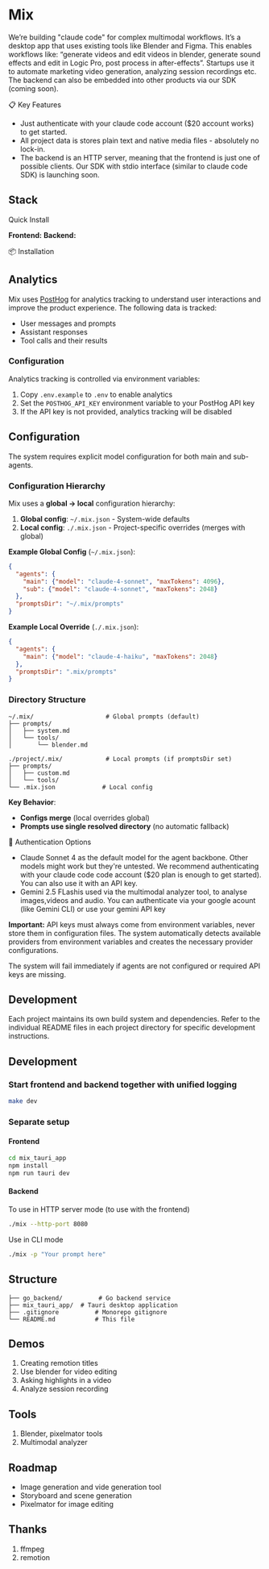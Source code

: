 # Mix

We’re building "claude code" for complex multimodal workflows. It’s a desktop app that uses existing tools like Blender and Figma. This enables workflows like: “generate videos and edit videos in blender, generate sound effects and edit in Logic Pro, post process in after-effects”.  Startups use it to automate marketing video generation, analyzing session recordings etc. The backend can also be embedded into other products via our SDK (coming soon).

📋 Key Features

- Just authenticate with your claude code account ($20 account works) to get started.
- All project data is stores plain text and native media files - absolutely no lock-in.
- The backend is an HTTP server, meaning that the frontend is just one of possible clients. Our SDK with stdio interface (similar to claude code SDK) is launching soon.


## Stack

Quick Install

**Frontend:**
**Backend:**

📦 Installation

## Analytics

Mix uses [PostHog](https://posthog.com/) for analytics tracking to understand user interactions and improve the product experience. The following data is tracked:

- User messages and prompts
- Assistant responses
- Tool calls and their results

### Configuration

Analytics tracking is controlled via environment variables:

1. Copy `.env.example` to `.env` to enable analytics
2. Set the `POSTHOG_API_KEY` environment variable to your PostHog API key
3. If the API key is not provided, analytics tracking will be disabled


## Configuration

The system requires explicit model configuration for both main and sub-agents.

### Configuration Hierarchy

Mix uses a **global → local** configuration hierarchy:

1. **Global config**: `~/.mix.json` - System-wide defaults
2. **Local config**: `./.mix.json` - Project-specific overrides (merges with global)

**Example Global Config** (`~/.mix.json`):
```json
{
  "agents": {
    "main": {"model": "claude-4-sonnet", "maxTokens": 4096},
    "sub": {"model": "claude-4-sonnet", "maxTokens": 2048}
  },
  "promptsDir": "~/.mix/prompts"
}
```

**Example Local Override** (`./.mix.json`):
```json
{
  "agents": {
    "main": {"model": "claude-4-haiku", "maxTokens": 2048}
  },
  "promptsDir": ".mix/prompts"
}
```

### Directory Structure

```
~/.mix/                    # Global prompts (default)
├── prompts/
│   ├── system.md
│   └── tools/
│       └── blender.md

./project/.mix/            # Local prompts (if promptsDir set)
├── prompts/
│   ├── custom.md
│   └── tools/
└── .mix.json             # Local config
```

**Key Behavior**: 
- **Configs merge** (local overrides global)  
- **Prompts use single resolved directory** (no automatic fallback)

🔐 Authentication Options

- Claude Sonnet 4 as the default model for the agent backbone. Other models might work but they're untested. We recommend authenticating with your claude code code account ($20 plan is enough to get started). You can also use it with an API key.
- Gemini 2.5 FLashis used via the multimodal analyzer tool, to analyse images,videos and audio. You can authenticate via your google acount (like Gemini CLI) or use your gemini API key



**Important:** API keys must always come from environment variables, never store them in configuration files. The system automatically detects available providers from environment variables and creates the necessary provider configurations.

The system will fail immediately if agents are not configured or required API keys are missing.

## Development

Each project maintains its own build system and dependencies. Refer to the individual README files in each project directory for specific development instructions.



## Development

### Start frontend and backend together with unified logging

```bash
make dev
```

### Separate setup

#### Frontend

```bash
cd mix_tauri_app
npm install
npm run tauri dev
```

#### Backend 

To use in HTTP server mode (to use with the frontend)

```bash
./mix --http-port 8080
```

Use in CLI mode

```bash
./mix -p "Your prompt here"
```

## Structure

```
├── go_backend/          # Go backend service
├── mix_tauri_app/  # Tauri desktop application
├── .gitignore          # Monorepo gitignore
└── README.md           # This file
```

## Demos

1. Creating remotion titles 
2. Use blender for video editing
3. Asking highlights in a video
4. Analyze session recording

## Tools

1. Blender, pixelmator tools
2. Multimodal analyzer

## Roadmap

- Image generation and vide generation tool
- Storyboard and scene generation
- Pixelmator for image editing

## Thanks

1. ffmpeg
2. remotion


